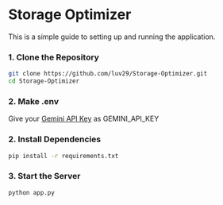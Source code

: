 # Storage Optimizer

This is a simple guide to setting up and running the application.

### 1. Clone the Repository
```sh
git clone https://github.com/luv29/Storage-Optimizer.git
cd Storage-Optimizer
```

### 2. Make .env
Give your [Gemini API Key](https://aistudio.google.com/apikey) as GEMINI_API_KEY

### 2. Install Dependencies
```sh
pip install -r requirements.txt
```

### 3. Start the Server
```sh
python app.py
```